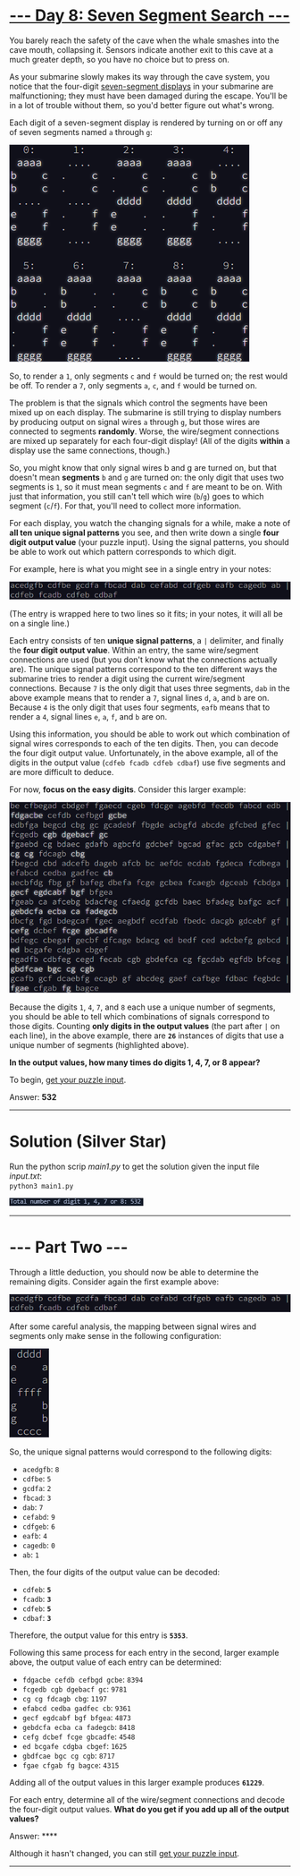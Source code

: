 # [--- Day 8: Seven Segment Search ---](https://adventofcode.com/2021/day/8)  

You barely reach the safety of the cave when the whale smashes into the cave mouth, collapsing it. Sensors indicate another exit to this cave at a much greater depth, so you have no choice but to press on.

As your submarine slowly makes its way through the cave system, you notice that the four-digit [seven-segment displays](https://en.wikipedia.org/wiki/Seven-segment_display) in your submarine are malfunctioning; they must have been damaged during the escape. You'll be in a lot of trouble without them, so you'd better figure out what's wrong.

Each digit of a seven-segment display is rendered by turning on or off any of seven segments named `a` through `g`:

![](./res/sample1.png)

So, to render a `1`, only segments `c` and `f` would be turned on; the rest would be off. To render a `7`, only segments `a`, `c`, and `f` would be turned on.

The problem is that the signals which control the segments have been mixed up on each display. The submarine is still trying to display numbers by producing output on signal wires `a` through `g`, but those wires are connected to segments **randomly**. Worse, the wire/segment connections are mixed up separately for each four-digit display! (All of the digits **within** a display use the same connections, though.)

So, you might know that only signal wires b and g are turned on, but that doesn't mean **segments** `b` and `g` are turned on: the only digit that uses two segments is `1`, so it must mean segments `c` and `f` are meant to be on. With just that information, you still can't tell which wire (`b`/`g`) goes to which segment (`c`/`f`). For that, you'll need to collect more information.

For each display, you watch the changing signals for a while, make a note of **all ten unique signal patterns** you see, and then write down a single **four digit output value** (your puzzle input). Using the signal patterns, you should be able to work out which pattern corresponds to which digit.

For example, here is what you might see in a single entry in your notes:

![](./res/sample2.png)

(The entry is wrapped here to two lines so it fits; in your notes, it will all be on a single line.)

Each entry consists of ten **unique signal patterns**, a `|` delimiter, and finally the **four digit output value**. Within an entry, the same wire/segment connections are used (but you don't know what the connections actually are). The unique signal patterns correspond to the ten different ways the submarine tries to render a digit using the current wire/segment connections. Because `7` is the only digit that uses three segments, `dab` in the above example means that to render a `7`, signal lines `d`, `a`, and `b` are on. Because `4` is the only digit that uses four segments, `eafb` means that to render a `4`, signal lines `e`, `a`, `f`, and `b` are on.

Using this information, you should be able to work out which combination of signal wires corresponds to each of the ten digits. Then, you can decode the four digit output value. Unfortunately, in the above example, all of the digits in the output value (`cdfeb fcadb cdfeb cdbaf`) use five segments and are more difficult to deduce.

For now, **focus on the easy digits**. Consider this larger example:

![](./res/sample3.png)

Because the digits `1`, `4`, `7`, and `8` each use a unique number of segments, you should be able to tell which combinations of signals correspond to those digits. Counting **only digits in the output values** (the part after `|` on each line), in the above example, there are **`26`** instances of digits that use a unique number of segments (highlighted above).

**In the output values, how many times do digits 1, 4, 7, or 8 appear?**

To begin, [get your puzzle input](./input.txt).

Answer: **532**

---  

# Solution (Silver Star)  

Run the python scrip _main1.py_ to get the solution given the input file _input.txt_:  
`python3 main1.py`  

![](./res/answer1.png)

---  

# --- Part Two ---  

Through a little deduction, you should now be able to determine the remaining digits. Consider again the first example above:

![](./res/sample4.png)

After some careful analysis, the mapping between signal wires and segments only make sense in the following configuration:

![](./res/sample5.png)

So, the unique signal patterns would correspond to the following digits:

- `acedgfb`: `8`  
- `cdfbe`: `5`  
- `gcdfa`: `2`  
- `fbcad`: `3`  
- `dab`: `7`  
- `cefabd`: `9`  
- `cdfgeb`: `6`  
- `eafb`: `4`  
- `cagedb`: `0`  
- `ab`: `1`

Then, the four digits of the output value can be decoded:

- `cdfeb`: **`5`**  
- `fcadb`: **`3`**  
- `cdfeb`: **`5`**  
- `cdbaf`: **`3`**

Therefore, the output value for this entry is **`5353`**.

Following this same process for each entry in the second, larger example above, the output value of each entry can be determined:

- `fdgacbe cefdb cefbgd gcbe`: `8394`  
- `fcgedb cgb dgebacf gc`: `9781`  
- `cg cg fdcagb cbg`: `1197`  
- `efabcd cedba gadfec cb`: `9361`  
- `gecf egdcabf bgf bfgea`: `4873`  
- `gebdcfa ecba ca fadegcb`: `8418`  
- `cefg dcbef fcge gbcadfe`: `4548`  
- `ed bcgafe cdgba cbgef`: `1625`  
- `gbdfcae bgc cg cgb`: `8717`  
- `fgae cfgab fg bagce`: `4315`

Adding all of the output values in this larger example produces **`61229`**.

For each entry, determine all of the wire/segment connections and decode the four-digit output values. **What do you get if you add up all of the output values?**

Answer: ****

Although it hasn't changed, you can still [get your puzzle input](./input).

---  

<!-- # Solution (Gold Star)  

Run the python scrip _main2.py_ to get the solution given the input file _input.txt_:  
`python3 main2.py`  

![](./res/answer2.png) -->